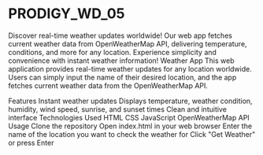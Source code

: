 # PRODIGY_WD_05
Discover real-time weather updates worldwide! Our web app fetches current weather data from OpenWeatherMap API, delivering temperature, conditions, and more for any location. Experience simplicity and convenience with instant weather information!
Weather App
This web application provides real-time weather updates for any location worldwide. Users can simply input the name of their desired location, and the app fetches current weather data from the OpenWeatherMap API.

Features
Instant weather updates
Displays temperature, weather condition, humidity, wind speed, sunrise, and sunset times
Clean and intuitive interface
Technologies Used
HTML
CSS
JavaScript
OpenWeatherMap API
Usage
Clone the repository
Open index.html in your web browser
Enter the name of the location you want to check the weather for
Click "Get Weather" or press Enter
